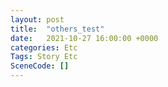 ```yaml
---
layout: post
title:  "others_test"
date:   2021-10-27 16:00:00 +0000
categories: Etc
Tags: Story Etc
SceneCode: []
---
```

